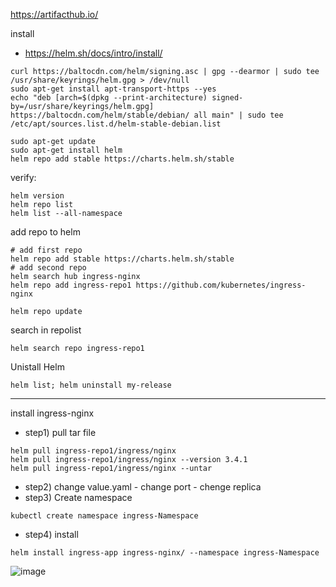 https://artifacthub.io/


install 
*  https://helm.sh/docs/intro/install/

```
curl https://baltocdn.com/helm/signing.asc | gpg --dearmor | sudo tee /usr/share/keyrings/helm.gpg > /dev/null
sudo apt-get install apt-transport-https --yes
echo "deb [arch=$(dpkg --print-architecture) signed-by=/usr/share/keyrings/helm.gpg] https://baltocdn.com/helm/stable/debian/ all main" | sudo tee /etc/apt/sources.list.d/helm-stable-debian.list

sudo apt-get update
sudo apt-get install helm
helm repo add stable https://charts.helm.sh/stable
```
verify:
```
helm version
helm repo list
helm list --all-namespace
```

add repo to helm
```
# add first repo
helm repo add stable https://charts.helm.sh/stable
# add second repo
helm search hub ingress-nginx
helm repo add ingress-repo1 https://github.com/kubernetes/ingress-nginx

helm repo update
```

search in repolist
```
helm search repo ingress-repo1
```

Unistall Helm
```
helm list; helm uninstall my-release
```
--------------------------------------------------------------------------------------------------------------
install ingress-nginx
* step1) pull tar file
```
helm pull ingress-repo1/ingress/nginx
helm pull ingress-repo1/ingress/nginx --version 3.4.1
helm pull ingress-repo1/ingress/nginx --untar
```
* step2) change value.yaml
      - change port
      - chenge replica
* step3) Create namespace
```
kubectl create namespace ingress-Namespace
```
* step4) install 
```
helm install ingress-app ingress-nginx/ --namespace ingress-Namespace
```

  
![image](https://github.com/user-attachments/assets/7b0811fc-b236-4f28-ac00-cfbf1af4c285)


